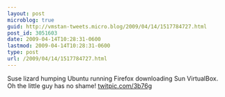 ```yaml
---
layout: post
microblog: true
guid: http://vmstan-tweets.micro.blog/2009/04/14/1517784727.html
post_id: 3051603
date: 2009-04-14T10:28:31-0600
lastmod: 2009-04-14T10:28:31-0600
type: post
url: /2009/04/14/1517784727.html
---
```

Suse lizard humping Ubuntu running Firefox downloading Sun VirtualBox. Oh the little guy has no shame! [twitpic.com/3b76g](http://twitpic.com/3b76g)
